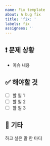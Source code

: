 ```yaml
---
name: Fix template
about: A bug fix
title: 'fix: '
labels: fix
assignees: ''
---
```


## ❗️ 문제 상황

* 이슈 내용

## ✅ 해야할 것

- [ ] 할 일 1
- [ ] 할 일 2
- [ ] 할 일 3

## 🎸 기타

하고 싶은 말 한 마디
